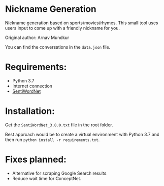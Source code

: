# Nickname Generation
Nickname generation based on sports/movies/rhymes. This small tool uses users input to come up with a friendly nickname for you.

Original author: Arnav Mundkur

You can find the conversations in the `data.json` file.

# Requirements:
* Python 3.7
* Internet connection
* [SentiWordNet](https://github.com/aesuli/SentiWordNet/blob/master/data/SentiWordNet_3.0.0.txt)

# Installation:
Get the `SentiWordNet_3.0.0.txt` file in the root folder.

Best approach would be to create a virtual environment with Python 3.7 and then run `python install -r requirements.txt`.

# Fixes planned:
* Alternative for scraping Google Search results
* Reduce wait time for ConceptNet.